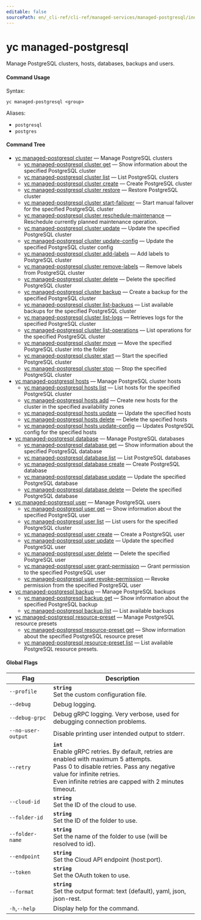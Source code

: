 ```yaml
---
editable: false
sourcePath: en/_cli-ref/cli-ref/managed-services/managed-postgresql/index.md
---
```


# yc managed-postgresql

Manage PostgreSQL clusters, hosts, databases, backups and users.

#### Command Usage

Syntax: 

`yc managed-postgresql <group>`

Aliases: 

- `postgresql`
- `postgres`

#### Command Tree

- [yc managed-postgresql cluster](cluster/index.md) — Manage PostgreSQL clusters
	- [yc managed-postgresql cluster get](cluster/get.md) — Show information about the specified PostgreSQL cluster
	- [yc managed-postgresql cluster list](cluster/list.md) — List PostgreSQL clusters
	- [yc managed-postgresql cluster create](cluster/create.md) — Create PostgreSQL cluster
	- [yc managed-postgresql cluster restore](cluster/restore.md) — Restore PostgreSQL cluster
	- [yc managed-postgresql cluster start-failover](cluster/start-failover.md) — Start manual failover for the specified PostgreSQL cluster
	- [yc managed-postgresql cluster reschedule-maintenance](cluster/reschedule-maintenance.md) — Reschedule currently planned maintenance operation.
	- [yc managed-postgresql cluster update](cluster/update.md) — Update the specified PostgreSQL cluster
	- [yc managed-postgresql cluster update-config](cluster/update-config.md) — Update the specified PostgreSQL cluster config
	- [yc managed-postgresql cluster add-labels](cluster/add-labels.md) — Add labels to PostgreSQL cluster
	- [yc managed-postgresql cluster remove-labels](cluster/remove-labels.md) — Remove labels from PostgreSQL cluster
	- [yc managed-postgresql cluster delete](cluster/delete.md) — Delete the specified PostgreSQL cluster
	- [yc managed-postgresql cluster backup](cluster/backup.md) — Create a backup for the specified PostgreSQL cluster
	- [yc managed-postgresql cluster list-backups](cluster/list-backups.md) — List available backups for the specified PostgreSQL cluster
	- [yc managed-postgresql cluster list-logs](cluster/list-logs.md) — Retrieves logs for the specified PostgreSQL cluster
	- [yc managed-postgresql cluster list-operations](cluster/list-operations.md) — List operations for the specified PostgreSQL cluster
	- [yc managed-postgresql cluster move](cluster/move.md) — Move the specified PostgreSQL cluster into the folder
	- [yc managed-postgresql cluster start](cluster/start.md) — Start the specified PostgreSQL cluster
	- [yc managed-postgresql cluster stop](cluster/stop.md) — Stop the specified PostgreSQL cluster
- [yc managed-postgresql hosts](hosts/index.md) — Manage PostgreSQL cluster hosts
	- [yc managed-postgresql hosts list](hosts/list.md) — List hosts for the specified PostgreSQL cluster
	- [yc managed-postgresql hosts add](hosts/add.md) — Create new hosts for the cluster in the specified availability zones
	- [yc managed-postgresql hosts update](hosts/update.md) — Update the specified hosts
	- [yc managed-postgresql hosts delete](hosts/delete.md) — Delete the specified hosts
	- [yc managed-postgresql hosts update-config](hosts/update-config.md) — Updates PostgreSQL config for the specified hosts
- [yc managed-postgresql database](database/index.md) — Manage PostgreSQL databases
	- [yc managed-postgresql database get](database/get.md) — Show information about the specified PostgreSQL database
	- [yc managed-postgresql database list](database/list.md) — List PostgreSQL databases
	- [yc managed-postgresql database create](database/create.md) — Create PostgreSQL database
	- [yc managed-postgresql database update](database/update.md) — Update the specified PostgreSQL database
	- [yc managed-postgresql database delete](database/delete.md) — Delete the specified PostgreSQL database
- [yc managed-postgresql user](user/index.md) — Manage PostgreSQL users
	- [yc managed-postgresql user get](user/get.md) — Show information about the specified PostgreSQL user
	- [yc managed-postgresql user list](user/list.md) — List users for the specified PostgreSQL cluster
	- [yc managed-postgresql user create](user/create.md) — Create a PostgreSQL user
	- [yc managed-postgresql user update](user/update.md) — Update the specified PostgreSQL user
	- [yc managed-postgresql user delete](user/delete.md) — Delete the specified PostgreSQL user
	- [yc managed-postgresql user grant-permission](user/grant-permission.md) — Grant permission to the specified PostgreSQL user
	- [yc managed-postgresql user revoke-permission](user/revoke-permission.md) — Revoke permission from the specified PostgreSQL user
- [yc managed-postgresql backup](backup/index.md) — Manage PostgreSQL backups
	- [yc managed-postgresql backup get](backup/get.md) — Show information about the specified PostgreSQL backup
	- [yc managed-postgresql backup list](backup/list.md) — List available backups
- [yc managed-postgresql resource-preset](resource-preset/index.md) — Manage PostgreSQL resource presets
	- [yc managed-postgresql resource-preset get](resource-preset/get.md) — Show information about the specified PostgreSQL resource preset
	- [yc managed-postgresql resource-preset list](resource-preset/list.md) — List available PostgreSQL resource presets.

#### Global Flags

| Flag | Description |
|----|----|
|`--profile`|<b>`string`</b><br/>Set the custom configuration file.|
|`--debug`|Debug logging.|
|`--debug-grpc`|Debug gRPC logging. Very verbose, used for debugging connection problems.|
|`--no-user-output`|Disable printing user intended output to stderr.|
|`--retry`|<b>`int`</b><br/>Enable gRPC retries. By default, retries are enabled with maximum 5 attempts.<br/>Pass 0 to disable retries. Pass any negative value for infinite retries.<br/>Even infinite retries are capped with 2 minutes timeout.|
|`--cloud-id`|<b>`string`</b><br/>Set the ID of the cloud to use.|
|`--folder-id`|<b>`string`</b><br/>Set the ID of the folder to use.|
|`--folder-name`|<b>`string`</b><br/>Set the name of the folder to use (will be resolved to id).|
|`--endpoint`|<b>`string`</b><br/>Set the Cloud API endpoint (host:port).|
|`--token`|<b>`string`</b><br/>Set the OAuth token to use.|
|`--format`|<b>`string`</b><br/>Set the output format: text (default), yaml, json, json-rest.|
|`-h`,`--help`|Display help for the command.|
